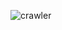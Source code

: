 ![crawler](https://user-images.githubusercontent.com/20647487/120870944-4779e500-c592-11eb-9d11-eeba5f968623.jpeg)
